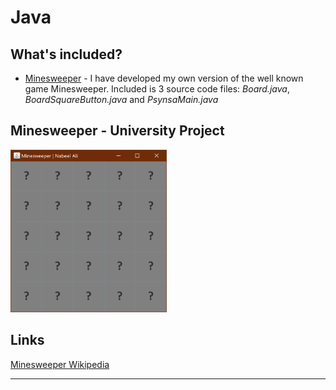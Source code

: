 # Java

What's included?
--
- [Minesweeper](https://github.com/nabzali/Java/tree/master/Minesweeper) - I have developed my own version of the well known game Minesweeper. Included is 3 source code files: *Board.java*, *BoardSquareButton.java* and *PsynsaMain.java*

Minesweeper - University Project
--

<img src = "https://github.com/nabzali/Java/blob/master/Minesweeper/capture1.PNG?raw=true" width = "250px" height = "260px">

Links
--
[Minesweeper Wikipedia](https://en.wikipedia.org/wiki/Minesweeper_(video_game))
<hr>


